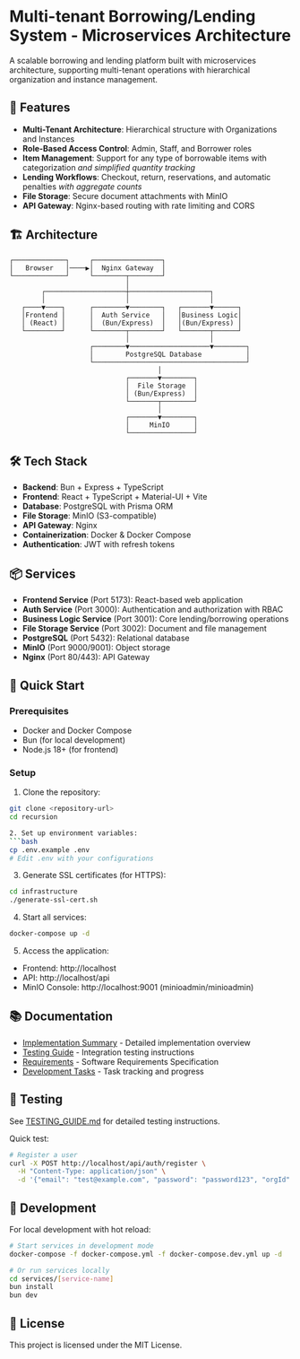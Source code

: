 # Multi-tenant Borrowing/Lending System - Microservices Architecture

A scalable borrowing and lending platform built with microservices architecture, supporting multi-tenant operations with hierarchical organization and instance management.

## 🚀 Features

- **Multi-Tenant Architecture**: Hierarchical structure with Organizations and Instances
- **Role-Based Access Control**: Admin, Staff, and Borrower roles
- **Item Management**: Support for any type of borrowable items with categorization *and simplified quantity tracking*
- **Lending Workflows**: Checkout, return, reservations, and automatic penalties *with aggregate counts*
- **File Storage**: Secure document attachments with MinIO
- **API Gateway**: Nginx-based routing with rate limiting and CORS

## 🏗️ Architecture 

```
┌─────────────┐     ┌─────────────────┐
│   Browser   │────▶│  Nginx Gateway  │
└─────────────┘     └────────┬────────┘
                             │
        ┌────────────────────┼────────────────────┐
        │                    │                    │
   ┌────▼────┐      ┌────────▼────────┐   ┌───────▼──────┐
   │Frontend │      │  Auth Service   │   │Business Logic│
   │ (React) │      │  (Bun/Express)  │   │(Bun/Express) │
   └─────────┘      └────────┬────────┘   └───────┬──────┘
                             │                    │
                    ┌────────▼────────────────────▼────────┐
                    │        PostgreSQL Database           │
                    └──────────────────────────────────────┘
                                     │
                             ┌───────▼────────┐
                             │  File Storage  │
                             │ (Bun/Express)  │
                             └───────┬────────┘
                                     │
                             ┌───────▼────────┐
                             │     MinIO      │
                             └────────────────┘
```


## 🛠️ Tech Stack

- **Backend**: Bun + Express + TypeScript
- **Frontend**: React + TypeScript + Material-UI + Vite
- **Database**: PostgreSQL with Prisma ORM
- **File Storage**: MinIO (S3-compatible)
- **API Gateway**: Nginx
- **Containerization**: Docker & Docker Compose
- **Authentication**: JWT with refresh tokens

## 📦 Services

- **Frontend Service** (Port 5173): React-based web application
- **Auth Service** (Port 3000): Authentication and authorization with RBAC
- **Business Logic Service** (Port 3001): Core lending/borrowing operations
- **File Storage Service** (Port 3002): Document and file management
- **PostgreSQL** (Port 5432): Relational database
- **MinIO** (Port 9000/9001): Object storage
- **Nginx** (Port 80/443): API Gateway

## 🚀 Quick Start

### Prerequisites
- Docker and Docker Compose
- Bun (for local development)
- Node.js 18+ (for frontend)

### Setup

1. Clone the repository:
```bash
git clone <repository-url>
cd recursion

2. Set up environment variables:
```bash
cp .env.example .env
# Edit .env with your configurations
```

3. Generate SSL certificates (for HTTPS):
```bash
cd infrastructure
./generate-ssl-cert.sh
```

4. Start all services:
```bash
docker-compose up -d
```

5. Access the application:
- Frontend: http://localhost
- API: http://localhost/api
- MinIO Console: http://localhost:9001 (minioadmin/minioadmin)

## 📚 Documentation

- [Implementation Summary](IMPLEMENTATION_SUMMARY.md) - Detailed implementation overview
- [Testing Guide](infrastructure/TESTING_GUIDE.md) - Integration testing instructions
- [Requirements](SRS.md) - Software Requirements Specification
- [Development Tasks](TODO.md) - Task tracking and progress

## 🧪 Testing

See [TESTING_GUIDE.md](infrastructure/TESTING_GUIDE.md) for detailed testing instructions.

Quick test:
```bash
# Register a user
curl -X POST http://localhost/api/auth/register \
  -H "Content-Type: application/json" \
  -d '{"email": "test@example.com", "password": "password123", "orgId": 1}'
```

## 🔧 Development

For local development with hot reload:
```bash
# Start services in development mode
docker-compose -f docker-compose.yml -f docker-compose.dev.yml up -d

# Or run services locally
cd services/[service-name]
bun install
bun dev
```

## 📝 License

This project is licensed under the MIT License.
